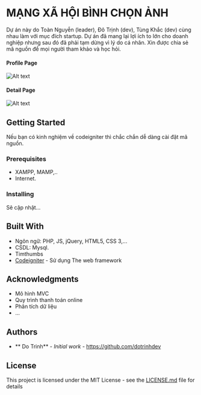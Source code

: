 # MẠNG XÃ HỘI BÌNH CHỌN ẢNH

Dự án này do Toàn Nguyễn (leader), Đô Trịnh (dev), Tùng Khắc (dev) cùng nhau làm với mục đích startup. Dự án đã mang lại lợi ích to lớn cho doanh nghiệp nhưng sau đó đã phải tạm dừng vì lý do cá nhân. Xin được chia sẻ mã nguồn để mọi người tham khảo và học hỏi.

#### Profile Page
![Alt text](https://github.com/dotrinhdev/tob/blob/master/html/profile.png)

#### Detail Page
![Alt text](https://github.com/dotrinhdev/tob/blob/master/html/detail.png)

## Getting Started

Nếu bạn có kinh nghiệm về codeigniter thì chắc chắn dễ dàng cài đặt mã nguồn.

### Prerequisites

* XAMPP, MAMP,..
* Internet.

### Installing

Sẽ cập nhật...

## Built With
* Ngôn ngữ: PHP, JS, jQuery, HTML5, CSS 3,...
* CSDL: Mysql.
* Timthumbs
* [Codeigniter](http://www.dropwizard.io/1.0.2/docs/) - Sử dụng The web framework

## Acknowledgments

* Mô hình MVC
* Quy trình thanh toán online
* Phân tích dữ liệu
* ...

## Authors

* ** Do Trinh** - *Initial work* - https://github.com/dotrinhdev

## License

This project is licensed under the MIT License - see the [LICENSE.md](LICENSE.md) file for details


